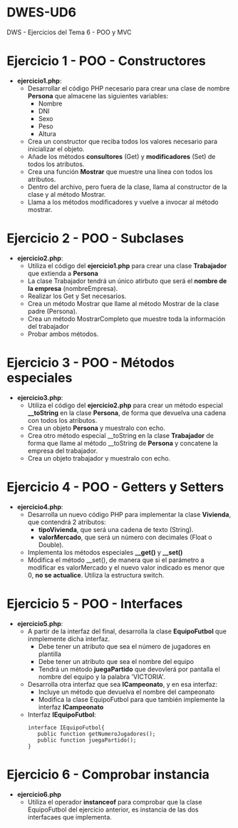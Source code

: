 # DWES-UD6
DWS - Ejercicios del Tema 6 - POO y MVC 

# Ejercicio 1 - POO - Constructores
 - **ejercicio1.php**:
   - Desarrollar el código PHP necesario para crear una clase de nombre **Persona** que almacene las siguientes variables:
     - Nombre
     - DNI
     - Sexo
     - Peso
     - Altura
   - Crea un constructor que reciba todos los valores necesario para inicializar el objeto.
   - Añade los métodos **consultores** (Get) y **modificadores** (Set) de todos los atributos.
   - Crea una función **Mostrar** que muestre una línea con todos los atributos.
   - Dentro del archivo, pero fuera de la clase, llama al constructor de la clase y al método Mostrar.
   - Llama a los métodos modificadores y vuelve a invocar al método mostrar.

# Ejercicio 2 - POO - Subclases
 - **ejercicio2.php**:
   - Utiliza el código del **ejercicio1.php** para crear una clase **Trabajador** que extienda a **Persona**
   - La clase Trabajador tendrá un único atirbuto que será el **nombre de la empresa** (nombreEmpresa).
   - Realizar los Get y Set necesarios.
   - Crea un método Mostrar que llame al método Mostrar de la clase padre (Persona).
   - Crea un método MostrarCompleto que muestre toda la información del trabajador
   - Probar ambos métodos.

# Ejercicio 3 - POO - Métodos especiales
 - **ejercicio3.php**:
   - Utiliza el código del **ejercicio2.php** para crear un método especial **__toString** en la clase **Persona**, de forma que devuelva una cadena con todos los atributos.
   - Crea un objeto **Persona** y muestralo con echo.
   - Crea otro método especial __toString en la clase **Trabajador** de forma que llame al método __toString de **Persona** y concatene la empresa del trabajador.
   - Crea un objeto trabajador y muestralo con echo.

# Ejercicio 4 - POO - Getters y Setters
 - **ejercicio4.php**:
   - Desarrolla un nuevo código PHP para implementar la clase **Vivienda**, que contendrá 2 atributos:
     - **tipoVivienda**, que será una cadena de texto (String).
     - **valorMercado**, que será un número con decimales (Float o Double).
   - Implementa los métodos especiales **__get()** y **__set()**
   - Módifica el método __set(), de manera que si el parámetro a modificar es valorMercado y el nuevo valor indicado es menor que 0, **no se actualice**. Utiliza la estructura switch.

# Ejercicio 5 - POO - Interfaces
 - **ejercicio5.php**:
   - A partir de la interfaz del final, desarrolla la clase **EquipoFutbol** que inmplemente dicha interfaz.
     - Debe tener un atributo que sea el número de jugadores en plantilla
     - Debe tener un atributo que sea el nombre del equipo
     - Tendrá un método **juegaPartido** que devovlerá por pantalla el nombre del equipo y la palabra 'VICTORIA'.
   - Desarrolla otra interfaz que sea **ICampeonato**, y en esa interfaz:
     - Incluye un método que devuelva el nombre del campeonato
     - Modifica la clase EquipoFutbol para que también implemente la interfaz **ICampeonato**
   - Interfaz **IEquipoFutbol**:
      ```
      interface IEquipoFutbol{
         public function getNumeroJugadores();
         public function juegaPartido();
      }
      ```
# Ejercicio 6 - Comprobar instancia
 - **ejercicio6.php**
   - Utiliza el operador **instanceof** para comprobar que la clase EquipoFutbol del ejercicio anterior, es instancia de las dos interfacaes que implementa.


